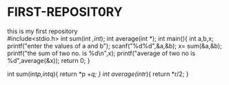 # FIRST-REPOSIT0RY
this is my first repository
<BR>
 #include<stdio.h>
int sum(int *,int*);
int average(int *);
int main(){
    int a,b,x;
    printf("enter the values of a and b");
    scanf("%d%d",&a,&b);
    x= sum(&a,&b);
    printf("the sum of two no. is %d\n",x);
    printf("average of two no is %d",average(&x));
    return 0; 
}

int sum(int*p,int*q){
    return *p +*q;
}
int  average(int*r){
    return *r/2;
}